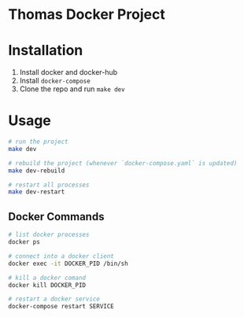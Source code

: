 Thomas Docker Project
===

# Installation
1. Install docker and docker-hub
1. Install `docker-compose`
1. Clone the repo and run `make dev`

# Usage
```bash
# run the project
make dev

# rebuild the project (whenever `docker-compose.yaml` is updated)
make dev-rebuild

# restart all processes
make dev-restart
```

## Docker Commands
```bash
# list docker processes
docker ps

# connect into a docker client
docker exec -it DOCKER_PID /bin/sh

# kill a docker comand
docker kill DOCKER_PID

# restart a docker service
docker-compose restart SERVICE
```